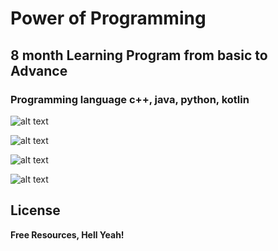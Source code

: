 # Power of Programming
## 8 month Learning Program from basic to Advance

### Programming language c++, java, python, kotlin

![alt text](https://upload.wikimedia.org/wikipedia/commons/1/18/ISO_C%2B%2B_Logo.svg)


![alt text](https://upload.wikimedia.org/wikipedia/commons/thumb/c/c3/Python-logo-notext.svg/438px-Python-logo-notext.svg.png)

![alt text](https://upload.wikimedia.org/wikipedia/en/thumb/3/30/Java_programming_language_logo.svg/300px-Java_programming_language_logo.svg.png)


![alt text](https://upload.wikimedia.org/wikipedia/commons/archive/7/74/20210501145041%21Kotlin_Icon.png)


## License


**Free Resources, Hell Yeah!**
